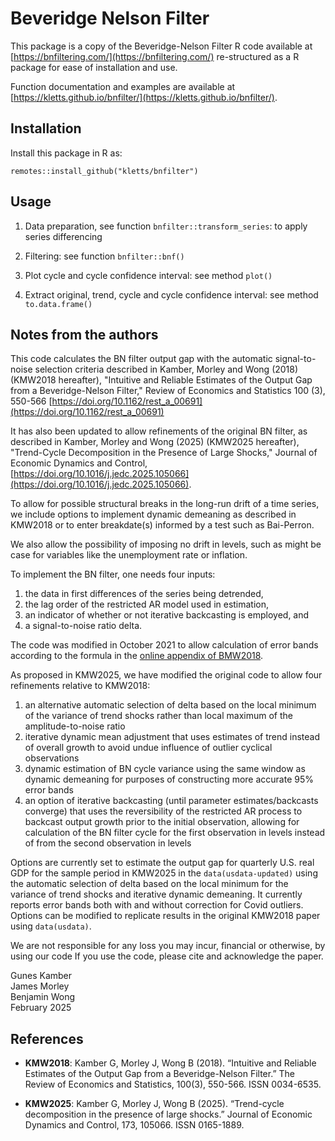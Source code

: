 
# Beveridge Nelson Filter

This package is a copy of the Beveridge-Nelson Filter R code available at [https://bnfiltering.com/](https://bnfiltering.com/) re-structured 
as a R package for ease of installation and use. 

Function documentation and examples are available at [https://kletts.github.io/bnfilter/](https://kletts.github.io/bnfilter/). 

## Installation

Install this package in R as: 

```
remotes::install_github("kletts/bnfilter")
```

## Usage 

1. Data preparation, see function `bnfilter::transform_series`: to apply series differencing

2. Filtering: see function `bnfilter::bnf()` 

3. Plot cycle and cycle confidence interval: see method `plot()`

4. Extract original, trend, cycle and cycle confidence interval: see method `to.data.frame()`

## Notes from the authors 

This code calculates the BN filter output gap with the automatic signal-to-noise selection criteria described in Kamber, Morley and Wong (2018) (KMW2018 hereafter), "Intuitive and Reliable Estimates of the Output Gap from a Beveridge-Nelson Filter," Review of Economics and Statistics 100 (3), 550-566 [https://doi.org/10.1162/rest_a_00691](https://doi.org/10.1162/rest_a_00691)

It has also been updated to allow refinements of the original BN filter, as described in Kamber, Morley and Wong (2025) (KMW2025 hereafter), "Trend-Cycle Decomposition in the Presence of Large Shocks," Journal of Economic Dynamics and Control, [https://doi.org/10.1016/j.jedc.2025.105066](https://doi.org/10.1016/j.jedc.2025.105066).

To allow for possible structural breaks in the long-run drift of a time series, we include options to implement dynamic demeaning as described in KMW2018 or to enter breakdate(s) informed by a test such as Bai-Perron.

We also allow the possibility of imposing no drift in levels, such as might be case for variables like the unemployment rate or inflation.

To implement the BN filter, one needs four inputs: 

1. the data in first differences of the series being detrended, 
2. the lag order of the restricted AR model used in estimation, 
3. an indicator of whether or not iterative backcasting is employed, and 
4. a signal-to-noise ratio delta.

The code was modified in October 2021 to allow calculation of error bands according to the formula in the [online appendix of BMW2018](https://doi.org/10.1162/rest_a_00691).

As proposed in KMW2025, we have modified the original code to allow four refinements relative to KMW2018:

1. an alternative automatic selection of delta based on the local minimum of the variance of trend shocks rather than local maximum of the amplitude-to-noise ratio
2. iterative dynamic mean adjustment that uses estimates of trend instead of overall growth to avoid undue influence of outlier cyclical observations
3. dynamic estimation of BN cycle variance using the same window as dynamic demeaning for purposes of constructing more accurate 95% error bands
4. an option of iterative backcasting (until parameter estimates/backcasts converge) that uses the reversibility of the restricted AR process to backcast output growth prior to the initial observation, allowing for calculation of the BN filter cycle for the first observation in levels instead of from the second observation in levels    

Options are currently set to estimate the output gap for quarterly U.S. real GDP for the sample period in KMW2025 in the `data(usdata-updated)` using the automatic selection of delta based on the local minimum for the variance of trend shocks and iterative dynamic demeaning. It currently reports error bands both with and without correction for Covid outliers. Options can be modified to replicate results in the original KMW2018 paper using `data(usdata)`.

We are not responsible for any loss you may incur, financial or otherwise, by using our code
If you use the code, please cite and acknowledge the paper.

Gunes Kamber<br>
James Morley<br>
Benjamin Wong<br>
February 2025

## References 

- **KMW2018**: Kamber G, Morley J, Wong B (2018). “Intuitive and Reliable Estimates of the Output
  Gap from a Beveridge-Nelson Filter.” The Review of Economics and Statistics, 100(3),
  550-566. ISSN 0034-6535.
  
- **KMW2025**: Kamber G, Morley J, Wong B (2025). “Trend-cycle decomposition in the presence of
  large shocks.” Journal of Economic Dynamics and Control, 173, 105066. ISSN 0165-1889.


